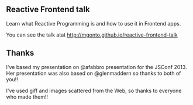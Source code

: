 ## Reactive Frontend talk

Learn what Reactive Programming is and how to use it in Frontend apps.

You can see the talk atat http://mgonto.github.io/reactive-frontend-talk

## Thanks

I've based my presentation on @afabbro presentation for the JSConf 2013. Her presentation was also based on @glenmaddern so thanks to both of you!!

I've used giff and images scattered from the Web, so thanks to everyone who made them!!
